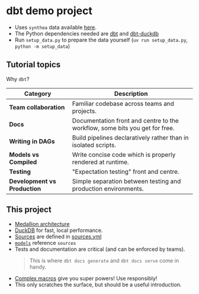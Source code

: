# dbt demo project

- Uses `synthea` data available [here](https://synthetichealth.github.io/synthea/).
- The Python dependencies needed are [dbt](https://github.com/dbt-labs/dbt-core) and [dbt-duckdb](https://github.com/duckdb/dbt-duckdb)
- Run `setup_data.py` to prepare the data yourself (`uv run setup_data.py`, `python -m setup_data`)

## Tutorial topics

Why `dbt`?

| **Category**               | **Description**                                                                 |
|----------------------------|---------------------------------------------------------------------------------|
| **Team collaboration**      | Familiar codebase across teams and projects. |
| **Docs**                    | Documentation front and centre to the workflow, some bits you get for free. |
| **Writing in DAGs**         | Build pipelines declaratively rather than in isolated scripts.  |
| **Models vs Compiled**      | Write concise code which is properly rendered at runtime.  |
| **Testing**                 | "Expectation testing" front and centre.          |
| **Development vs Production** | Simple separation between testing and production environments. |


## This project

- [Medallion architecture](https://www.databricks.com/glossary/medallion-architecture)
- [DuckDB](https://duckdb.org) for fast, local performance.
- [Sources](https://docs.getdbt.com/docs/build/sources) are defined in [sources.yml](temp_dbt/models/sources.yml)
- [`models`](https://docs.getdbt.com/docs/build/models) reference `sources`
- Tests and documentation are critical (and can be enforced by teams).
     > This is where `dbt docs generate` and `dbt docs serve` come in handy.
- [Complex macros](temp_dbt/models/gold/pivot_condition_encounters.sql) give you super powers! Use responsibly!
- This only scratches the surface, but should be a useful introduction.
